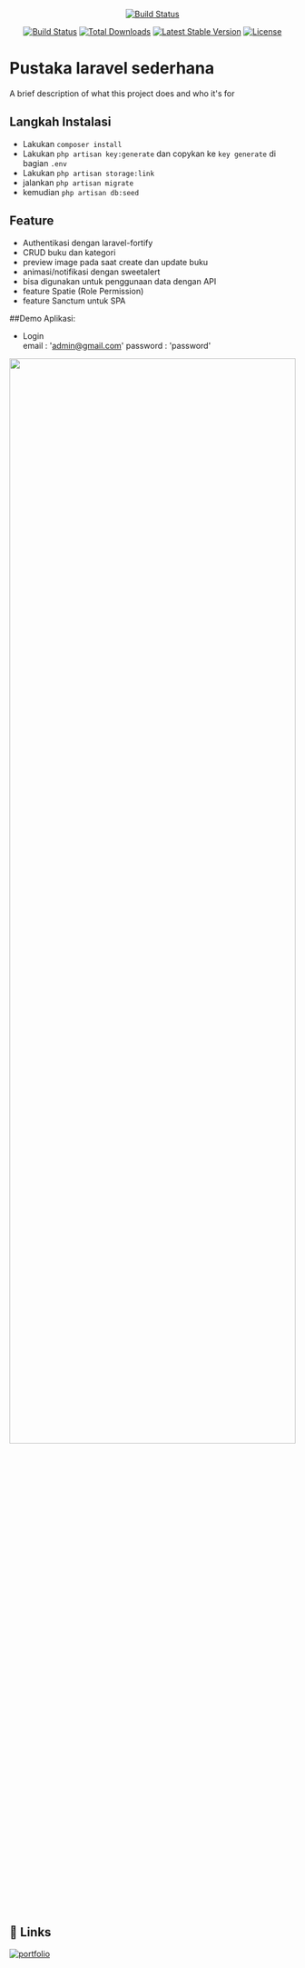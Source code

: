<p align="center">
 <a href="https://laravel.com/img/logomark.min.svg"><img src="https://laravel.com/img/logomark.min.svg" alt="Build Status"></a>
</p>

 <p align="center">
<a href="https://travis-ci.org/laravel/framework"><img src="https://travis-ci.org/laravel/framework.svg" alt="Build Status"></a>
<a href="https://packagist.org/packages/laravel/framework"><img src="https://img.shields.io/packagist/dt/laravel/framework" alt="Total Downloads"></a>
<a href="https://packagist.org/packages/laravel/framework"><img src="https://img.shields.io/packagist/v/laravel/framework" alt="Latest Stable Version"></a>
<a href="https://packagist.org/packages/laravel/framework"><img src="https://img.shields.io/packagist/l/laravel/framework" alt="License"></a>
</p>


# Pustaka laravel sederhana

A brief description of what this project does and who it's for


## Langkah Instalasi

- Lakukan `composer install`
- Lakukan `php artisan key:generate` dan copykan ke `key generate` di bagian `.env`  
- Lakukan `php artisan storage:link`
- jalankan ```php artisan migrate``` 
- kemudian ```php artisan db:seed```


## Feature
- Authentikasi dengan laravel-fortify
- CRUD buku dan kategori
- preview image pada saat create dan update buku 
- animasi/notifikasi dengan sweetalert
- bisa digunakan untuk penggunaan data dengan API 
- feature Spatie (Role Permission)
- feature Sanctum untuk SPA 

##Demo Aplikasi:
- Login  
    email    : 'admin@gmail.com'
    password : 'password'

<p align="center">
  <img src="./demo.png" alt="" width="100%" height="70%">
</p>

## 🔗 Links
[![portfolio](https://img.shields.io/badge/my_portfolio-000?style=for-the-badge&logo=ko-fi&logoColor=white)](https://yuz97.github.io/)


